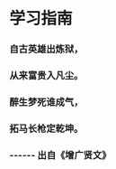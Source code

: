 

# 学习指南

  
###  自古英雄出炼狱，

###  从来富贵入凡尘。

###  醉生梦死谁成气，

###  拓马长枪定乾坤。


###               ------ 出自《增广贤文》